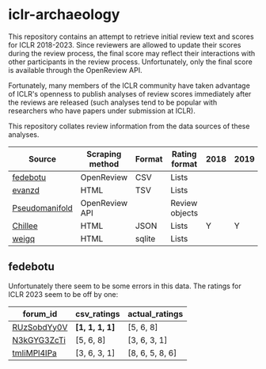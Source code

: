 # iclr-archaeology

This repository contains an attempt to retrieve initial review text and scores for ICLR 2018-2023. Since reviewers are allowed to update their scores during the review process, the final score may reflect their interactions with other participants in the review process. Unfortunately, only the final score is available through the OpenReview API.

Fortunately, many members of the ICLR community have taken advantage of ICLR's openness to publish analyses of review scores immediately after the reviews are released (such analyses tend to be popular with researchers who have papers  under submission at ICLR).

This repository collates review information from the data sources of these analyses.

| Source                                                                                                   | Scraping method | Format | Rating format  | 2018 | 2019 | 2020 | 2021 | 2022 | 2023 |
|----------------------------------------------------------------------------------------------------------|-----------------|--------|----------------|------|------|------|------|------|------|
| [fedebotu](https://github.com/fedebotu/ICLR2023-OpenReviewData/tree/main)                           | OpenReview      | CSV    | Lists          |      |      |      |      | Y    | Y    |
| [evanzd](https://github.com/evanzd/ICLR2021-OpenReviewData/tree/master)                               | HTML            | TSV    | Lists          |      |      |      | Y    |      |      |
| [Pseudomanifold](https://github.com/Pseudomanifold/iclr-analysis/)                                        | OpenReview API  |        | Review objects |      |      | Y    | Y    |      |      |
| [Chillee](https://github.com/Chillee/OpenReviewExplorer/tree/c419b5d459ad9292b7df045052a1f4b4966a0399) | HTML            | JSON   | Lists          | Y    | Y    | Y    |      |      |      |
| [weigq](https://github.com/weigq/iclr2022_stats)                                                  | HTML            | sqlite | Lists          |      |      |      |      | Y    | Y    |

## fedebotu

Unfortunately there seem to be some errors in this data. The ratings for ICLR 2023 seem to be off by one:

| forum_id    | csv_ratings  | actual_ratings  |
|-------------|--------------|-----------------|
| [RUzSobdYy0V](https://openreview.net/forum?id=RUzSobdYy0V) | **[1, 1, 1, 1]** | [5, 6, 8]       |
| [N3kGYG3ZcTi](https://openreview.net/forum?id=N3kGYG3ZcTi) | [5, 6, 8]    | [3, 6, 3, 1]    |
| [tmIiMPl4IPa](https://openreview.net/forum?id=tmIiMPl4IPa) | [3, 6, 3, 1] | [8, 6, 5, 8, 6] |
